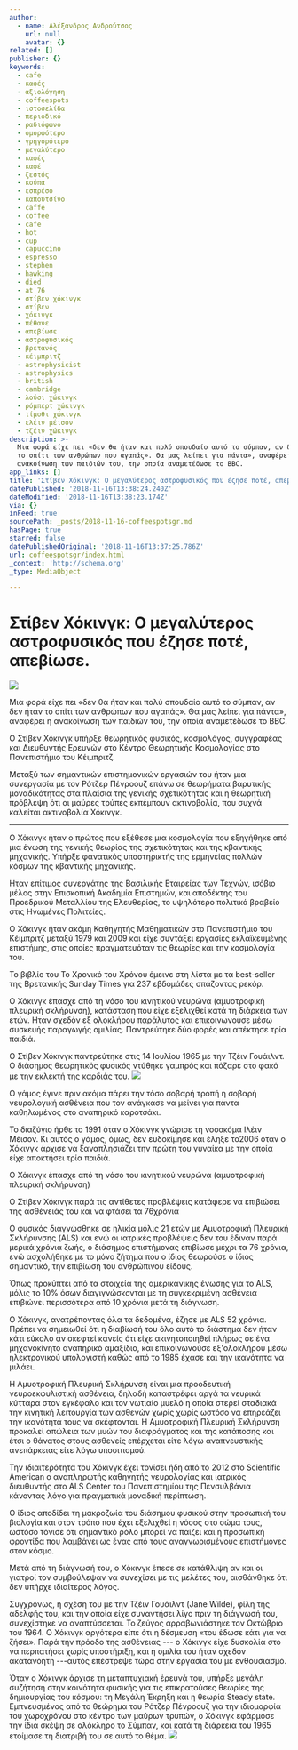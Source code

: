 ```yaml
---
author:
  - name: Αλέξανδρος Ανδρούτσος
    url: null
    avatar: {}
related: []
publisher: {}
keywords:
  - cafe
  - καφές
  - αξιολόγηση
  - coffeespots
  - ιστοσελίδα
  - περιοδικό
  - ραδιόφωνο
  - ομορφότερο
  - γρηγορότερο
  - μεγαλύτερο
  - καφές
  - καφέ
  - ζεστός
  - κούπα
  - εσπρέσο
  - καπουτσίνο
  - caffe
  - coffee
  - cafe
  - hot
  - cup
  - capuccino
  - espresso
  - stephen
  - hawking
  - died
  - at 76
  - στίβεν χόκινγκ
  - στίβεν
  - χόκινγκ
  - πέθανε
  - απεβίωσε
  - αστροφυσικός
  - βρετανός
  - κέιμπριτζ
  - astrophysicist
  - astrophysics
  - british
  - cambridge
  - λούσι χώκινγκ
  - ρόμπερτ χώκινγκ
  - τίμοθι χώκινγκ
  - ελέιν μέισον
  - τζέιν χώκινγκ
description: >-
  Μια φορά είχε πει «δεν θα ήταν και πολύ σπουδαίο αυτό το σύμπαν, αν δεν ήταν
  το σπίτι των ανθρώπων που αγαπάς». Θα μας λείπει για πάντα», αναφέρει η
  ανακοίνωση των παιδιών του, την οποία αναμετέδωσε το BBC.
app_links: []
title: 'Στίβεν Χόκινγκ: Ο μεγαλύτερος αστροφυσικός που έζησε ποτέ, απεβίωσε.'
datePublished: '2018-11-16T13:38:24.240Z'
dateModified: '2018-11-16T13:38:23.174Z'
via: {}
inFeed: true
sourcePath: _posts/2018-11-16-coffeespotsgr.md
hasPage: true
starred: false
datePublishedOriginal: '2018-11-16T13:37:25.786Z'
url: coffeespotsgr/index.html
_context: 'http://schema.org'
_type: MediaObject

---
```

# Στίβεν Χόκινγκ: Ο μεγαλύτερος αστροφυσικός που έζησε ποτέ, απεβίωσε.
![](https://the-grid-user-content.s3-us-west-2.amazonaws.com/d8638775-c8d4-47c3-990d-d66d558c3e4d.jpg)

Μια φορά είχε πει «δεν θα ήταν και πολύ σπουδαίο αυτό το σύμπαν, αν δεν ήταν το σπίτι των ανθρώπων που αγαπάς». Θα μας λείπει για πάντα», αναφέρει η ανακοίνωση των παιδιών του, την οποία αναμετέδωσε το BBC.

O Στίβεν Χόκινγκ υπήρξε θεωρητικός φυσικός, κοσμολόγος, συγγραφέας και Διευθυντής Ερευνών στο Κέντρο Θεωρητικής Κοσμολογίας στο Πανεπιστήμιο του Κέιμπριτζ.

Μεταξύ των σημαντικών επιστημονικών εργασιών του ήταν μια συνεργασία με τον Ρότζερ Πένροουζ επάνω σε θεωρήματα βαρυτικής μοναδικότητας στα πλαίσια της γενικής σχετικότητας και η θεωρητική πρόβλεψη ότι οι μαύρες τρύπες εκπέμπουν ακτινοβολία, που συχνά καλείται ακτινοβολία Χόκινγκ.

---

O Χόκινγκ ήταν ο πρώτος που εξέθεσε μια κοσμολογία που εξηγήθηκε από μια ένωση της γενικής θεωρίας της σχετικότητας και της κβαντικής μηχανικής. Υπήρξε φανατικός υποστηρικτής της ερμηνείας πολλών κόσμων της κβαντικής μηχανικής.

Ηταν επίτιμος συνεργάτης της Βασιλικής Εταιρείας των Τεχνών, ισόβιο μέλος στην Επισκοπική Ακαδημία Επιστημών, και αποδέκτης του Προεδρικού Μεταλλίου της Ελευθερίας, το υψηλότερο πολιτικό βραβείο στις Ηνωμένες Πολιτείες.

Ο Χόκινγκ ήταν ακόμη Καθηγητής Μαθηματικών στο Πανεπιστήμιο του Κέιμπριτζ μεταξύ 1979 και 2009 και είχε συντάξει εργασίες εκλαϊκευμένης επιστήμης, στις οποίες πραγματευόταν τις θεωρίες και την κοσμολογία του.

Το βιβλίο του Το Χρονικό του Χρόνου έμεινε στη λίστα με τα best-seller της Βρετανικής Sunday Times για 237 εβδομάδες σπάζοντας ρεκόρ.

Ο Χόκινγκ έπασχε από τη νόσο του κινητικού νευρώνα (αμυοτροφική πλευρική σκλήρυνση), κατάσταση που είχε εξελιχθεί κατά τη διάρκεια των ετών. Ηταν σχεδόν εξ ολοκλήρου παράλυτος και επικοινωνούσε μέσω συσκευής παραγωγής ομιλίας. Παντρεύτηκε δύο φορές και απέκτησε τρία παιδιά.

Ο Στίβεν Χόκινγκ παντρεύτηκε στις 14 Ιουλίου 1965 με την Τζέιν Γουάιλντ. Ο διάσημος θεωρητικός φυσικός ντύθηκε γαμπρός και πόζαρε στο φακό με την εκλεκτή της καρδιάς του.
![](https://the-grid-user-content.s3-us-west-2.amazonaws.com/e86140d7-4097-4b8b-8eed-3e6c52c48b81.jpg)

Ο γάμος έγινε πριν ακόμα πάρει την τόσο σοβαρή τροπή η σοβαρή νευρολογική ασθένεια που τον ανάγκασε να μείνει για πάντα καθηλωμένος στο αναπηρικό καροτσάκι.

Το διαζύγιο ήρθε το 1991 όταν ο Χόκινγκ γνώρισε τη νοσοκόμα Ιλέιν Μέισον. Κι αυτός ο γάμος, όμως, δεν ευδοκίμησε και έληξε το2006 όταν ο Χόκινγκ άρχισε να ξαναπλησιάζει την πρώτη του γυναίκα με την οποία είχε αποκτήσει τρία παιδιά.

Ο Χόκινγκ έπασχε από τη νόσο του κινητικού νευρώνα (αμυοτροφική πλευρική σκλήρυνση)

Ο Στίβεν Χόκινγκ παρά τις αντίθετες προβλέψεις κατάφερε να επιβιώσει της ασθένειάς του και να φτάσει τα 76χρόνια

Ο φυσικός διαγνώσθηκε σε ηλικία μόλις 21 ετών με Αμυοτροφική Πλευρική Σκλήρυνσης (ALS) και ενώ οι ιατρικές προβλέψεις δεν του έδιναν παρά μερικά χρόνια ζωής, ο διάσημος επιστήμονας επιβίωσε μέχρι τα 76 χρόνια, ενώ ασχολήθηκε με το μόνο ζήτημα που ο ίδιος θεωρούσε ο ίδιος σημαντικό, την επιβίωση του ανθρώπινου είδους.

Όπως προκύπτει από τα στοιχεία της αμερικανικής ένωσης για το ALS, μόλις το 10% όσων διαγιγνώσκονται με τη συγκεκριμένη ασθένεια επιβιώνει περισσότερα από 10 χρόνια μετά τη διάγνωση.

Ο Χόκινγκ, ανατρέποντας όλα τα δεδομένα, έζησε με ALS 52 χρόνια. Πρέπει να σημειωθεί ότι η διαβίωσή του όλο αυτό το διάστημα δεν ήταν κάτι εύκολο αν σκεφτεί κανείς ότι είχε ακινητοποιηθεί πλήρως σε ένα μηχανοκίνητο αναπηρικό αμαξίδιο, και επικοινωνούσε εξ'ολοκλήρου μέσω ηλεκτρονικού υπολογιστή καθώς από το 1985 έχασε και την ικανότητα να μιλάει.

Η Αμυοτροφική Πλευρική Σκλήρυνση είναι μια προοδευτική νευροεκφυλιστική ασθένεια, δηλαδή καταστρέφει αργά τα νευρικά κύτταρα στον εγκέφαλο και τον νωτιαίο μυελό η οποία στερεί σταδιακά την κινητική λειτουργία των ασθενών χωρίς χωρίς ωστόσο να επηρεάζει την ικανότητά τους να σκέφτονται. Η Αμυοτροφική Πλευρική Σκλήρυνση προκαλεί απώλεια των μυών του διαφράγματος και της κατάποσης και έτσι ο θάνατος στους ασθενείς επέρχεται είτε λόγω αναπνευστικής ανεπάρκειας είτε λόγω υποσιτισμού.

Την ιδιαιτερότητα του Χόκινγκ έχει τονίσει ήδη από το 2012 στο Scientific American ο αναπληρωτής καθηγητής νευρολογίας και ιατρικός διευθυντής στο ALS Center του Πανεπιστημίου της Πενσυλβάνια κάνοντας λόγο για πραγματικά μοναδική περίπτωση.

Ο ίδιος αποδίδει τη μακροζωία του διάσημου φυσικού στην προσωπική του βιολογία και στον τρόπο που έχει εξελιχθεί η νόσος στο σώμα τους, ωστόσο τόνισε ότι σημαντικό ρόλο μπορεί να παίζει και η προσωπική φροντίδα που λαμβάνει ως ένας από τους αναγνωρισμένους επιστήμονες στον κόσμο.

Μετά από τη διάγνωσή του, ο Χόκινγκ έπεσε σε κατάθλιψη αν και οι γιατροί τον συμβούλεψαν να συνεχίσει με τις μελέτες του, αισθάνθηκε ότι δεν υπήρχε ιδιαίτερος λόγος.

Συγχρόνως, η σχέση του με την Τζέιν Γουάιλντ (Jane Wilde), φίλη της αδελφής του, και την οποία είχε συναντήσει λίγο πριν τη διάγνωσή του, συνεχίστηκε να αναπτύσσεται. Το ζεύγος αρραβωνιάστηκε τον Οκτώβριο του 1964\. Ο Χόκινγκ αργότερα είπε ότι η δέσμευση «του έδωσε κάτι για να ζήσει». Παρά την πρόοδο της ασθένειας --- ο Χόκινγκ είχε δυσκολία στο να περπατήσει χωρίς υποστήριξη, και η ομιλία του ήταν σχεδόν ακατανόητη ---αυτός επέστρεψε τώρα στην εργασία του με ενθουσιασμό.

Όταν ο Χόκινγκ άρχισε τη μεταπτυχιακή έρευνά του, υπήρξε μεγάλη συζήτηση στην κοινότητα φυσικής για τις επικρατούσες θεωρίες της δημιουργίας του κόσμου: τη Μεγάλη Έκρηξη και η θεωρία Steady state. Εμπνευσμένος από το θεώρημα του Ρότζερ Πένροουζ για την ιδιομορφία του χωροχρόνου στο κέντρο των μαύρων τρυπών, ο Χόκινγκ εφάρμοσε την ίδια σκέψη σε ολόκληρο το Σύμπαν, και κατά τη διάρκεια του 1965 ετοίμασε τη διατριβή του σε αυτό το θέμα.
![](https://the-grid-user-content.s3-us-west-2.amazonaws.com/7050218c-337e-48ff-b5a0-8c5779733b7a.jpg)